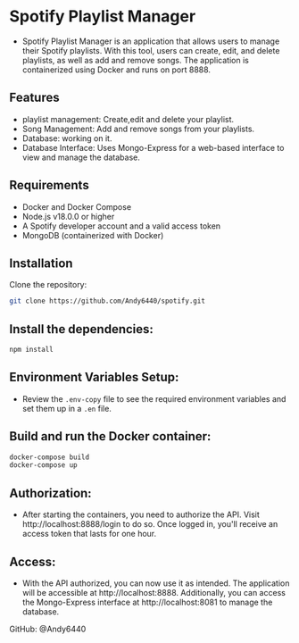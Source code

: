 # Spotify Playlist Manager

- Spotify Playlist Manager is an application that allows users to manage their Spotify playlists. With this tool, users can create, edit, and delete playlists, as well as add and remove songs. The application is containerized using Docker and runs on port 8888.

## Features
- playlist management: Create,edit and delete your playlist.
- Song Management: Add and remove songs from your playlists.
- Database: working on it.
- Database Interface: Uses Mongo-Express for a web-based interface to view and manage the database.

## Requirements
- Docker and Docker Compose
- Node.js v18.0.0 or higher
- A Spotify developer account and a valid access token
- MongoDB (containerized with Docker)


##  Installation

Clone the repository:

```bash
git clone https://github.com/Andy6440/spotify.git

```

## Install the dependencies:
    
```bash
npm install
```
## Environment Variables Setup:
- Review the `.env-copy` file to see the required environment variables and set them up in a `.en` file.

## Build and run the Docker container:

```bash
docker-compose build
docker-compose up
```
## Authorization:
- After starting the containers, you need to authorize the API. Visit http://localhost:8888/login to do so. Once logged in, you'll receive an access token that lasts for one hour.

## Access:
- With the API authorized, you can now use it as intended. The application will be accessible at http://localhost:8888. Additionally, you can access the Mongo-Express interface at http://localhost:8081 to manage the database.

GitHub: @Andy6440